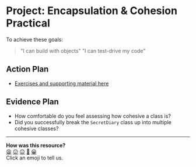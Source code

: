 # Project: Encapsulation & Cohesion Practical

To achieve these goals:
  >"I can build with objects"
  >"I can test-drive my code"

## Action Plan
- [Exercises and supporting material here](https://github.com/makersacademy/skills-workshops/blob/main/practicals/object_oriented_design/encapsulation.md)

## Evidence Plan
  - How comfortable do you feel assessing how cohesive a class is?
  - Did you successfully break the `SecretDiary` class up into multiple cohesive classes?

<!-- BEGIN GENERATED SECTION DO NOT EDIT -->

---

**How was this resource?**  
[😫](https://airtable.com/shrUJ3t7KLMqVRFKR?prefill_Repository=skills-workshops&prefill_File=practicals/object_oriented_design/object_oriented_1.md&prefill_Sentiment=😫) [😕](https://airtable.com/shrUJ3t7KLMqVRFKR?prefill_Repository=skills-workshops&prefill_File=practicals/object_oriented_design/object_oriented_1.md&prefill_Sentiment=😕) [😐](https://airtable.com/shrUJ3t7KLMqVRFKR?prefill_Repository=skills-workshops&prefill_File=practicals/object_oriented_design/object_oriented_1.md&prefill_Sentiment=😐) [🙂](https://airtable.com/shrUJ3t7KLMqVRFKR?prefill_Repository=skills-workshops&prefill_File=practicals/object_oriented_design/object_oriented_1.md&prefill_Sentiment=🙂) [😀](https://airtable.com/shrUJ3t7KLMqVRFKR?prefill_Repository=skills-workshops&prefill_File=practicals/object_oriented_design/object_oriented_1.md&prefill_Sentiment=😀)  
Click an emoji to tell us.

<!-- END GENERATED SECTION DO NOT EDIT -->
